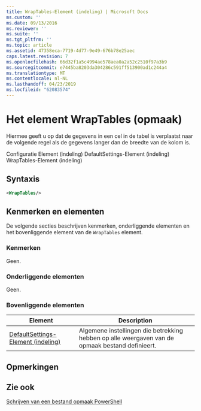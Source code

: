 ```yaml
---
title: WrapTables-Element (indeling) | Microsoft Docs
ms.custom: ''
ms.date: 09/13/2016
ms.reviewer: ''
ms.suite: ''
ms.tgt_pltfrm: ''
ms.topic: article
ms.assetid: 47358eca-7719-4d77-9e49-676b78e25aec
caps.latest.revision: 7
ms.openlocfilehash: 66d32f1a5c4994ae578aea0a2a52c2510f97a3b9
ms.sourcegitcommit: e7445ba8203da304286c591ff513900ad1c244a4
ms.translationtype: MT
ms.contentlocale: nl-NL
ms.lasthandoff: 04/23/2019
ms.locfileid: "62083574"
---
```

# <a name="wraptables-element-format"></a>Het element WrapTables (opmaak)

Hiermee geeft u op dat de gegevens in een cel in de tabel is verplaatst naar de volgende regel als de gegevens langer dan de breedte van de kolom is.

Configuratie Element (indeling) DefaultSettings-Element (indeling) WrapTables-Element (indeling)

## <a name="syntax"></a>Syntaxis

```xml
<WrapTables/>
```

## <a name="attributes-and-elements"></a>Kenmerken en elementen

De volgende secties beschrijven kenmerken, onderliggende elementen en het bovenliggende element van de `WrapTables` element.

### <a name="attributes"></a>Kenmerken

Geen.

### <a name="child-elements"></a>Onderliggende elementen

Geen.

### <a name="parent-elements"></a>Bovenliggende elementen

|Element|Description|
|-------------|-----------------|
|[DefaultSettings-Element (indeling)](./defaultsettings-element-format.md)|Algemene instellingen die betrekking hebben op alle weergaven van de opmaak bestand definieert.|

## <a name="remarks"></a>Opmerkingen

## <a name="see-also"></a>Zie ook

[Schrijven van een bestand opmaak PowerShell](./writing-a-powershell-formatting-file.md)
